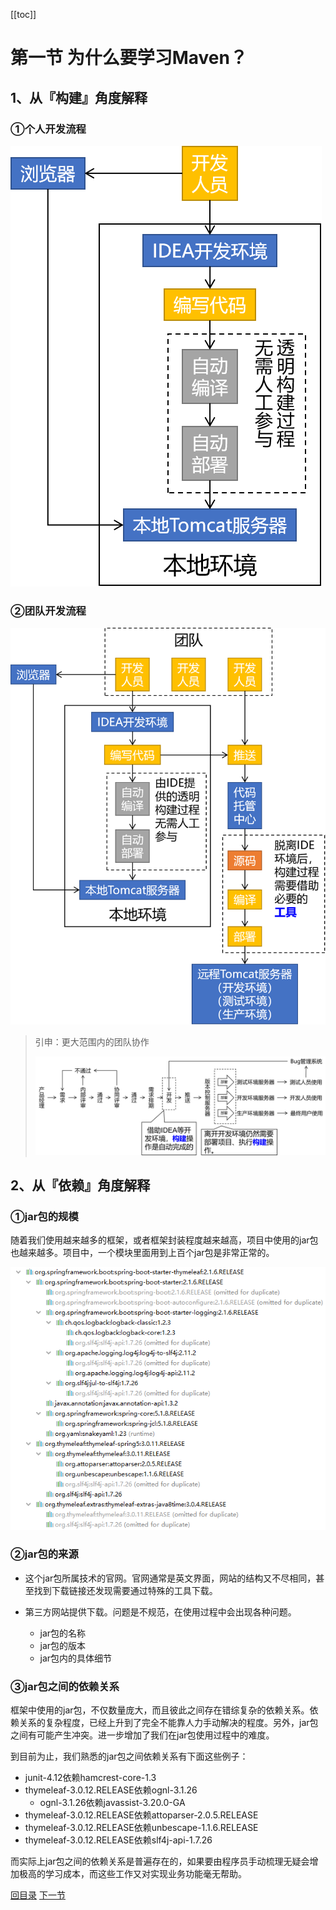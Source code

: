 [[toc]]

# 第一节 为什么要学习Maven？



## 1、从『构建』角度解释

### ①个人开发流程

![./images](./images/img001.png)



### ②团队开发流程

![./images](./images/img002.png)



> 引申：更大范围内的团队协作
>
> ![./images](./images/img004.png)



## 2、从『依赖』角度解释



### ①jar包的规模

随着我们使用越来越多的框架，或者框架封装程度越来越高，项目中使用的jar包也越来越多。项目中，一个模块里面用到上百个jar包是非常正常的。

![./images](./images/img005.png)



### ②jar包的来源

- 这个jar包所属技术的官网。官网通常是英文界面，网站的结构又不尽相同，甚至找到下载链接还发现需要通过特殊的工具下载。

- 第三方网站提供下载。问题是不规范，在使用过程中会出现各种问题。

  - jar包的名称
  - jar包的版本
  - jar包内的具体细节



### ③jar包之间的依赖关系

框架中使用的jar包，不仅数量庞大，而且彼此之间存在错综复杂的依赖关系。依赖关系的复杂程度，已经上升到了完全不能靠人力手动解决的程度。另外，jar包之间有可能产生冲突。进一步增加了我们在jar包使用过程中的难度。

到目前为止，我们熟悉的jar包之间依赖关系有下面这些例子：

- junit-4.12依赖hamcrest-core-1.3
- thymeleaf-3.0.12.RELEASE依赖ognl-3.1.26
  - ognl-3.1.26依赖javassist-3.20.0-GA
- thymeleaf-3.0.12.RELEASE依赖attoparser-2.0.5.RELEASE
- thymeleaf-3.0.12.RELEASE依赖unbescape-1.1.6.RELEASE
- thymeleaf-3.0.12.RELEASE依赖slf4j-api-1.7.26

而实际上jar包之间的依赖关系是普遍存在的，如果要由程序员手动梳理无疑会增加极高的学习成本，而这些工作又对实现业务功能毫无帮助。



[回目录](index.html) [下一节](verse02.html)